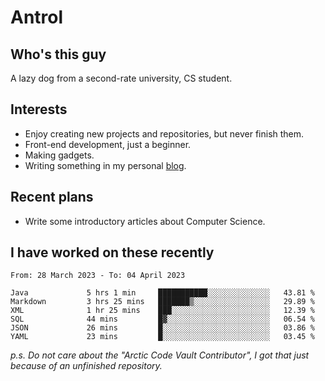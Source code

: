 # Antrol

## Who's this guy

A lazy dog from a second-rate university, CS student.

## Interests

* Enjoy creating new projects and repositories, but never finish them.
* Front-end development, just a beginner.
* Making gadgets.
* Writing something in my personal [blog](https://blog.antrol.xyz/).

## Recent plans

* Write some introductory articles about Computer Science.

<!--
* Try to develop a website for [Anime4KCPP](https://github.com/TianZerL/Anime4KCPP).
* Develop a Markdown renderer which user can customize its css, of course it is GUI-based.~~(If I could finish  it before getting bored)~~
* Work with my [teammates](https://github.com/SWJTU-Lazy-Dogs).
* Find something interests me, as a hobby after finishing my ~~boring~~ homework.
-->

## I have worked on these recently

<!--START_SECTION:waka-->

```text
From: 28 March 2023 - To: 04 April 2023

Java             5 hrs 1 min     ███████████░░░░░░░░░░░░░░   43.81 %
Markdown         3 hrs 25 mins   ███████▒░░░░░░░░░░░░░░░░░   29.89 %
XML              1 hr 25 mins    ███░░░░░░░░░░░░░░░░░░░░░░   12.39 %
SQL              44 mins         █▓░░░░░░░░░░░░░░░░░░░░░░░   06.54 %
JSON             26 mins         █░░░░░░░░░░░░░░░░░░░░░░░░   03.86 %
YAML             23 mins         █░░░░░░░░░░░░░░░░░░░░░░░░   03.45 %
```

<!--END_SECTION:waka-->

*p.s.  Do not care about the "Arctic Code Vault Contributor", I got that just because of an unfinished repository.*

<!--
**qzmlgfj/qzmlgfj** is a ✨ _special_ ✨ repository because its `README.md` (this file) appears on your GitHub profile.

Here are some ideas to get you started:

- 🔭 I’m currently working on ...
- 🌱 I’m currently learning ...
- 👯 I’m looking to collaborate on ...
- 🤔 I’m looking for help with ...
- 💬 Ask me about ...
- 📫 How to reach me: ...
- 😄 Pronouns: ...
- ⚡ Fun fact: ...
-->
